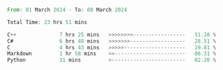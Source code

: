 <!--<div align=center><img src="https://leetcard.jacoblin.cool/CalvinWan0101"></div>-->

<!--START_SECTION:waka-->

```rust
From: 01 March 2024 - To: 08 March 2024

Total Time: 23 hrs 51 mins

C++              7 hrs 25 mins   >>>>>>>>-----------------   31.10 %
C#               6 hrs 48 mins   >>>>>>>------------------   28.51 %
C                4 hrs 43 mins   >>>>>--------------------   19.81 %
Markdown         1 hr 58 mins    >>-----------------------   08.31 %
Python           31 mins         >------------------------   02.20 %
```

<!--END_SECTION:waka-->
